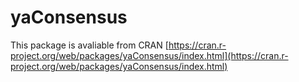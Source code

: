 # yaConsensus

This package is avaliable from CRAN [https://cran.r-project.org/web/packages/yaConsensus/index.html](https://cran.r-project.org/web/packages/yaConsensus/index.html)

